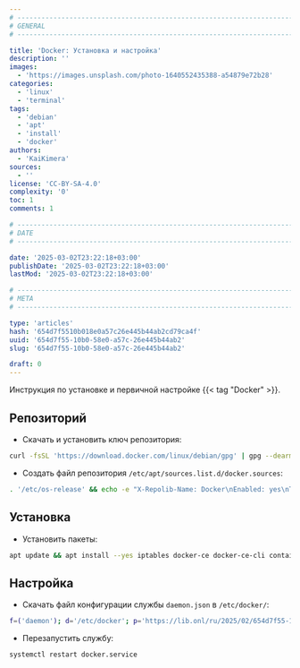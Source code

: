 ```yaml
---
# -------------------------------------------------------------------------------------------------------------------- #
# GENERAL
# -------------------------------------------------------------------------------------------------------------------- #

title: 'Docker: Установка и настройка'
description: ''
images:
  - 'https://images.unsplash.com/photo-1640552435388-a54879e72b28'
categories:
  - 'linux'
  - 'terminal'
tags:
  - 'debian'
  - 'apt'
  - 'install'
  - 'docker'
authors:
  - 'KaiKimera'
sources:
  - ''
license: 'CC-BY-SA-4.0'
complexity: '0'
toc: 1
comments: 1

# -------------------------------------------------------------------------------------------------------------------- #
# DATE
# -------------------------------------------------------------------------------------------------------------------- #

date: '2025-03-02T23:22:18+03:00'
publishDate: '2025-03-02T23:22:18+03:00'
lastMod: '2025-03-02T23:22:18+03:00'

# -------------------------------------------------------------------------------------------------------------------- #
# META
# -------------------------------------------------------------------------------------------------------------------- #

type: 'articles'
hash: '654d7f5510b018e0a57c26e445b44ab2cd79ca4f'
uuid: '654d7f55-10b0-58e0-a57c-26e445b44ab2'
slug: '654d7f55-10b0-58e0-a57c-26e445b44ab2'

draft: 0
---
```


Инструкция по установке и первичной настройке {{< tag "Docker" >}}.

<!--more-->

## Репозиторий

- Скачать и установить ключ репозитория:

```bash
curl -fsSL 'https://download.docker.com/linux/debian/gpg' | gpg --dearmor -o '/etc/apt/keyrings/docker.gpg'
```

- Создать файл репозитория `/etc/apt/sources.list.d/docker.sources`:

```bash
. '/etc/os-release' && echo -e "X-Repolib-Name: Docker\nEnabled: yes\nTypes: deb\nURIs: https://download.docker.com/linux/debian\nSuites: ${VERSION_CODENAME}\nComponents: stable\nSigned-By: /etc/apt/keyrings/docker.gpg"| tee '/etc/apt/sources.list.d/docker.sources' > '/dev/null'
```

## Установка

- Установить пакеты:

```bash
apt update && apt install --yes iptables docker-ce docker-ce-cli containerd.io docker-buildx-plugin docker-compose-plugin
```

## Настройка

- Скачать файл конфигурации службы `daemon.json` в `/etc/docker/`:

```bash
f=('daemon'); d='/etc/docker'; p='https://lib.onl/ru/2025/02/654d7f55-10b0-58e0-a57c-26e445b44ab2'; for i in "${f[@]}"; do curl -fsSLo "${d}/${i}.json" "${p}/${i}.json"; done
```

- Перезапустить службу:

```bash
systemctl restart docker.service
```
